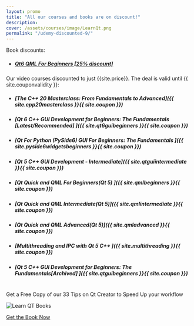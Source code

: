 ```yaml
---
layout: promo
title: "All our courses and books are on discount!"
description:
cover: /assets/courses/image/LearnQt.png
permalink: "/udemy-discounted-9/"
---
```


<div class="p-3">
  Book discounts:
</div>

- ##### [Qt6 QML For Beginners [25% discount]](https://dgakwaya.gumroad.com/l/qt6_qml_for_beginners/STARTSEPT2023)

<div class="p-3">
  Our video courses discounted to just {{site.price}}. The deal is valid until {{ site.couponvalidity }}:
</div>


- ##### [The C++ 20 Masterclass: From Fundamentals to Advanced]({{ site.cpp20masterclass }}{{ site.coupon }})
- ##### [Qt 6 C++ GUI Development for Beginners: The Fundamentals [Latest/Recommended] ]({{ site.qt6guibeginners }}{{ site.coupon }})
- ##### [Qt For Python (PySide6) GUI For Beginners: The Fundamentals ]({{ site.pyside6widgetsbeginners }}{{ site.coupon }})
- ##### [Qt 5 C++ GUI Development - Intermediate]({{ site.qtguiintermediate }}{{ site.coupon }})
- ##### [Qt Quick and QML For Beginners(Qt 5) ]({{ site.qmlbeginners }}{{ site.coupon }})
- ##### [Qt Quick and QML Intermediate(Qt 5)]({{ site.qmlintermediate }}{{ site.coupon }})
- ##### [Qt Quick and QML Advanced(Qt 5)]({{ site.qmladvanced }}{{ site.coupon }})
- ##### [Multithreading and IPC with Qt 5 C++ ]({{ site.multithreading }}{{ site.coupon }})
- ##### [Qt 5 C++ GUI Development for Beginners: The Fundamentals[Archived] ]({{ site.qtguibeginners }}{{ site.coupon }})


<br>
<div class="alert bg-greens alert-dismissible fade show promosi" role="alert">
<div class="p-1">
 Get a Free Copy of our 33 Tips on Qt Creator to Speed Up your workflow
</div>
</div>


![Learn QT Books](/assets/books/image/qt_creator_guide.png)

<a href="https://mailchi.mp/a7c4442d916d/qt-creator-shortcuts" class="btn bg-green btn-success col-md-12 btn-lg">
Get the Book Now
</a>